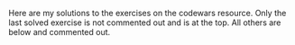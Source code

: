 Here are my solutions to the exercises on the codewars resource.
Only the last solved exercise is not commented out and is at the top.
All others are below and commented out.